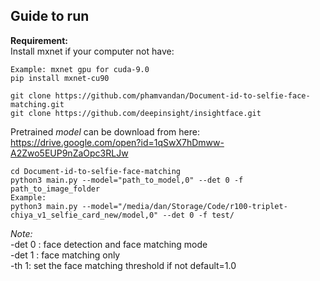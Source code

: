 **Guide to run**
---
**Requirement:**  
Install mxnet if your computer not have:
```
Example: mxnet gpu for cuda-9.0
pip install mxnet-cu90
```
```
git clone https://github.com/phamvandan/Document-id-to-selfie-face-matching.git
git clone https://github.com/deepinsight/insightface.git
```
Pretrained _model_ can be download from here:  
https://drive.google.com/open?id=1qSwX7hDmww-A2Zwo5EUP9nZaOpc3RLJw  
```
cd Document-id-to-selfie-face-matching
python3 main.py --model="path_to_model,0" --det 0 -f path_to_image_folder
Example:
python3 main.py --model="/media/dan/Storage/Code/r100-triplet-chiya_v1_selfie_card_new/model,0" --det 0 -f test/
```
_Note:_  
-det 0 : face detection and face matching mode  
-det 1 : face matching only  
-th 1: set the face matching threshold if not default=1.0
